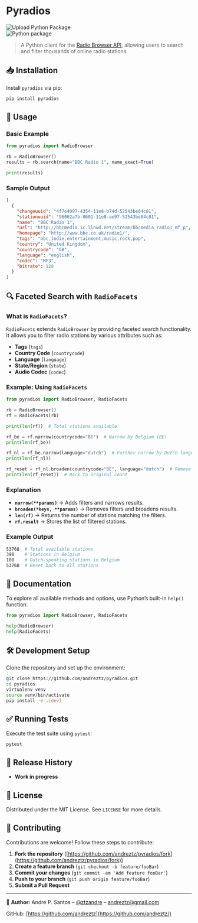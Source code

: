 # Pyradios

![Upload Python Package](https://github.com/andreztz/pyradios/workflows/Upload%20Python%20Package/badge.svg)  
![Python package](https://github.com/andreztz/pyradios/workflows/Python%20package/badge.svg)

> A Python client for the [Radio Browser API](https://api.radio-browser.info), allowing users to search and filter thousands of online radio stations.

## 📥 Installation

Install `pyradios` via pip:

```sh
pip install pyradios

```

## 🚀 Usage

### Basic Example

```python
from pyradios import RadioBrowser

rb = RadioBrowser()
results = rb.search(name="BBC Radio 1", name_exact=True)

print(results)

```

### Sample Output

```json
[
  {
    "changeuuid": "4f7e4097-4354-11e8-b74d-52543be04c81",
    "stationuuid": "96062a7b-0601-11e8-ae97-52543be04c81",
    "name": "BBC Radio 1",
    "url": "http://bbcmedia.ic.llnwd.net/stream/bbcmedia_radio1_mf_p",
    "homepage": "http://www.bbc.co.uk/radio1/",
    "tags": "bbc,indie,entertainment,music,rock,pop",
    "country": "United Kingdom",
    "countrycode": "GB",
    "language": "english",
    "codec": "MP3",
    "bitrate": 128
  }
]

```

## 🔍 Faceted Search with `RadioFacets`

### What is `RadioFacets`?

`RadioFacets` extends `RadioBrowser` by providing faceted search functionality. It allows you to filter radio stations by various attributes such as:

-   **Tags** (`tags`)
-   **Country Code** (`countrycode`)
-   **Language** (`language`)
-   **State/Region** (`state`)
-   **Audio Codec** (`codec`)

### Example: Using `RadioFacets`

```python
from pyradios import RadioBrowser, RadioFacets

rb = RadioBrowser()
rf = RadioFacets(rb)

print(len(rf))  # Total stations available

rf_be = rf.narrow(countrycode="BE")  # Narrow by Belgium (BE)
print(len(rf_be))

rf_nl = rf_be.narrow(language="dutch")  # Further narrow by Dutch language
print(len(rf_nl))

rf_reset = rf_nl.broaden(countrycode="BE", language="dutch")  # Remove filters
print(len(rf_reset))  # Back to original count

```

### Explanation

-   **`narrow(**params)`** → Adds filters and narrows results.
-   **`broaden(*keys, **params)`** → Removes filters and broadens results.
-   **`len(rf)`** → Returns the number of stations matching the filters.
-   **`rf.result`** → Stores the list of filtered stations.

### Example Output

```sh
53768  # Total available stations
398    # Stations in Belgium
108    # Dutch-speaking stations in Belgium
53768  # Reset back to all stations

```

## 📖 Documentation

To explore all available methods and options, use Python’s built-in `help()` function:

```python
from pyradios import RadioBrowser, RadioFacets

help(RadioBrowser)
help(RadioFacets)

```

## 🛠 Development Setup

Clone the repository and set up the environment:

```sh
git clone https://github.com/andreztz/pyradios.git
cd pyradios
virtualenv venv
source venv/bin/activate
pip install -e .[dev]

```

## ✅ Running Tests

Execute the test suite using `pytest`:

```sh
pytest

```

## 📌 Release History

-   **Work in progress**

## 📄 License

Distributed under the MIT License. See `LICENSE` for more details.

## 👥 Contributing

Contributions are welcome! Follow these steps to contribute:

1.  **Fork the repository** ([https://github.com/andreztz/pyradios/fork](https://github.com/andreztz/pyradios/fork))
2.  **Create a feature branch** (`git checkout -b feature/fooBar`)
3.  **Commit your changes** (`git commit -am 'Add feature fooBar'`)
4.  **Push to your branch** (`git push origin feature/fooBar`)
5.  **Submit a Pull Request**

----------

📧 **Author:** Andre P. Santos – [@ztzandre](https://twitter.com/ztzandre) – [andreztz@gmail.com](mailto:andreztz@gmail.com)

GitHub: [https://github.com/andreztz](https://github.com/andreztz/)
